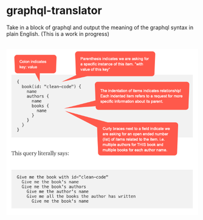 # graphql-translator
Take in a block of graphql and output the meaning of the graphql syntax in plain English. (This is a work in progress)<br><br>


![alt text](https://raw.githubusercontent.com/chris-relaxing/graphql-translator/master/graphql_syntax_notes/basic-syntax1.png)
